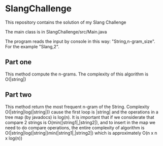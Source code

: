 # SlangChallenge
This repository contains the solution of my Slang Challenge

The main class is in SlangChallenge/src/Main.java

The program reads the input by console in this way: "String,n-gram_size". For the example "Slang,2".

## Part one

This method compute the n-grams. The complexity of this algorithm is O(|string|)

## Part two 

This method return the most frequent n-gram of the String. Complexity O(|string|log(|string|))
cause the first loop is |string| and the operations in a tree map (by javadocs) is log(n).
It is important that if we considerate that compare 2 strings is O(min(|string1|,|string2|), 
and to insert in the map we need to do compare operations, the entire complexity of algorithm
is O(|string|log(|string|)min(|string1|,|string2|) which is approximately O(n x n x log(n)) 
	  
